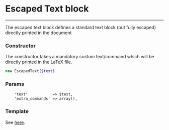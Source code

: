# Escaped Text block
-------------------------------

The escaped text block defines a standard text block (but fully escaped) directly printed in the document

### Constructor

The constructor takes a mandatory custom text/command which will be directly printed in the LaTeX file.

```php
new EscapedText($text)
```

### Params

```
    'text'           => $text,
    'extra_commands' => array(),
```

### Template

See [here](https://github.com/bobvandevijver/latex-bundle/blob/main/src/Resources/views/Element/escaped_text.tex.twig).
